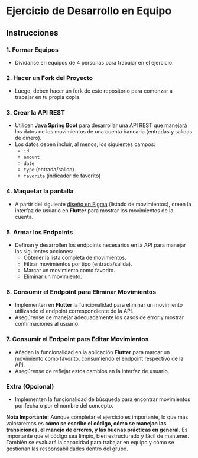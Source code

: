 # Ejercicio de Desarrollo en Equipo

## Instrucciones

### 1. Formar Equipos
   - Divídanse en equipos de 4 personas para trabajar en el ejercicio.

### 2. Hacer un Fork del Proyecto
   - Luego, deben hacer un fork de este repositorio para comenzar a trabajar en tu propia copia.

### 3. Crear la API REST
   - Utilicen **Java Spring Boot** para desarrollar una API REST que manejará los datos de los movimientos de una cuenta bancaria (entradas y salidas de dinero).
   - Los datos deben incluir, al menos, los siguientes campos:
     - `id`
     - `amount`
     - `date`
     - `type` (entrada/salida)
     - `favorite` (indicador de favorito)

### 4. Maquetar la pantalla
   - A partir del siguiente [diseño en Figma](https://www.figma.com/design/UjRz2hm5r0ysFahd0J4a6f/Untitled?node-id=0-1&node-type=CANVAS&t=NJq23L6WEvoBj2Wu-0) (listado de movimientos), creen la interfaz de usuario en **Flutter** para mostrar los movimientos de la cuenta.

### 5. Armar los Endpoints
   - Definan y desarrollen los endpoints necesarios en la API para manejar las siguientes acciones:
     - Obtener la lista completa de movimientos.
     - Filtrar movimientos por tipo (entrada/salida).
     - Marcar un movimiento como favorito.
     - Eliminar un movimiento.

### 6. Consumir el Endpoint para Eliminar Movimientos
   - Implementen en **Flutter** la funcionalidad para eliminar un movimiento utilizando el endpoint correspondiente de la API.
   - Asegúrense de manejar adecuadamente los casos de error y mostrar confirmaciones al usuario.

### 7. Consumir el Endpoint para Editar Movimientos
   - Añadan la funcionalidad en la aplicación **Flutter** para marcar un movimiento como favorito, consumiendo el endpoint respectivo de la API.
   - Asegúrense de reflejar estos cambios en la interfaz de usuario.

### Extra (Opcional)
   - Implementen la funcionalidad de búsqueda para encontrar movimientos por fecha o por el nombre del concepto.


**Nota Importante:** Aunque completar el ejercicio es importante, lo que más valoraremos es **cómo se escribe el código, cómo se manejan las transiciones, el manejo de errores, y las buenas prácticas en general**. Es importante que el código sea limpio, bien estructurado y fácil de mantener. También se evaluará la capacidad para trabajar en equipo y cómo se gestionan las responsabilidades dentro del grupo.
